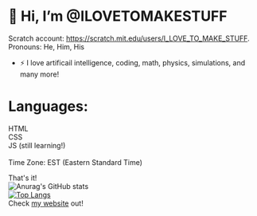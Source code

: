  # 👋 Hi, I’m @ILOVETOMAKESTUFF
Scratch account: https://scratch.mit.edu/users/I_LOVE_TO_MAKE_STUFF. <br>
Pronouns: He, Him, His
- ⚡ I love artificail intelligence, coding, math, physics, simulations, and many more!
# Languages:
HTML<br>
CSS<br>
JS (still learning!)<br>
<br>Time Zone: EST (Eastern Standard Time)<br>

That's it!<br>
![Anurag's GitHub stats](https://github-readme-stats.vercel.app/api?username=ILOVETOMAKESTUFF&show_icons=true&theme=dark)<br>
[![Top Langs](https://github-readme-stats.vercel.app/api/top-langs/?username=ILOVETOMAKESTUFF&theme=dark)](https://github.com/anuraghazra/github-readme-stats)
<br>Check <a href="https://ilovetomakestuff.github.io/" target="_blank">my website</a> out!

<!---
ILOVETOMAKESTUFF/ILOVETOMAKESTUFF is a ✨ special ✨ repository because its `README.md` (this file) appears on your GitHub profile.
You can click the Preview link to take a look at your changes.
--->
